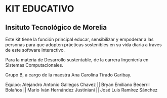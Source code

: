 # KIT EDUCATIVO
## Insituto Tecnológico de Morelia
Este kit tiene la función principal educar, sensibilizar y empoderar a las personas para que adopten prácticas sostenibles en su vida diaria a traves de este software interactivo.



Para la materia de Desarrollo sustentable, de la carrera Ingeniería en Sistemas Computacionales.

Grupo B, a cargo de la maestra Ana Carolina Tirado Garibay.

Equipo:
Alejandro Antonio Gallegos Chavez || Bryan Emiliano Becerril Bolaños || Mario Iván Hernández Justiniani || José Luis Ramírez Sánchez 

